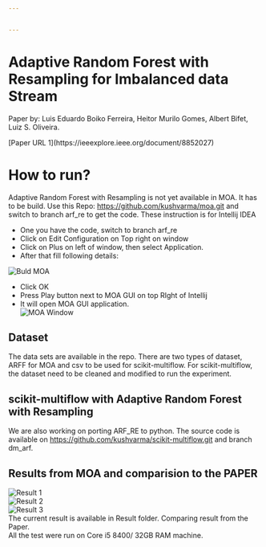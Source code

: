 ```yaml
---


---
```


<h1 id="adaptive-random-forest-with-resampling-for-imbalanced-data-stream">Adaptive Random Forest with Resampling for Imbalanced data Stream</h1>
<p>Paper by: Luis Eduardo Boiko Ferreira, Heitor Murilo Gomes, Albert Bifet, Luiz S. Oliveira.</p>
<p>[Paper URL 1](https://ieeexplore.ieee.org/document/8852027)</p>
<p></p>
<h1 id="how-to-run">How to run?</h1>
<p>Adaptive Random Forest with Resampling is not yet available in MOA. It has to be build. Use this Repo: <a href="https://github.com/kushvarma/moa.git">https://github.com/kushvarma/moa.git</a> and switch to branch arf_re to get the code. These instruction is for Intellij IDEA</p>
<ul>
<li>One you have the code, switch to branch arf_re</li>
<li>Click on Edit Configuration on Top right on window</li>
<li>Click on Plus on left of window, then select Application.</li>
<li>After that fill following details:</li>
</ul>
<p><img src="https://i.ibb.co/r75pQtZ/moa-build.png" alt="Buld MOA"></p>
<ul>
<li>Click OK</li>
<li>Press Play button next to MOA GUI on top RIght of Intellij</li>
<li>It will open MOA GUI application.<br>
<img src="https://i.ibb.co/C8jm7KL/MOA.png" alt="MOA Window"></li>
</ul>
<h2 id="dataset">Dataset</h2>
<p>The data sets are available in the repo. There are two types of dataset, ARFF for MOA and csv to be used for scikit-multiflow. For scikit-multiflow, the dataset need to be cleaned and modified to run the experiment.</p>
<h2 id="scikit-multiflow-with-adaptive-random-forest-with-resampling">scikit-multiflow with Adaptive Random Forest with Resampling</h2>
<p>We are also working on porting ARF_RE to python. The source code is available on <a href="https://github.com/kushvarma/scikit-multiflow.git">https://github.com/kushvarma/scikit-multiflow.git</a> and branch dm_arf.</p>
<h2 id="results-from-moa-and-comparision-to-the-paper">Results from MOA and comparision to the PAPER</h2>
<p><img src="https://i.ibb.co/R04WChf/result1.png" alt="Result 1"><br>
<img src="https://i.ibb.co/1Q7N9nf/result-2.png" alt="Result 2"><br>
<img src="https://i.ibb.co/mXwrT27/result3.png" alt="Result 3"><br>
The current result is available in Result folder. Comparing result from the Paper.<br>
All the test were run on Core i5 8400/ 32GB RAM machine.</p>

<!--stackedit_data:
eyJoaXN0b3J5IjpbLTE4ODg1MDEzODUsLTY2ODk0NjkwMF19
-->